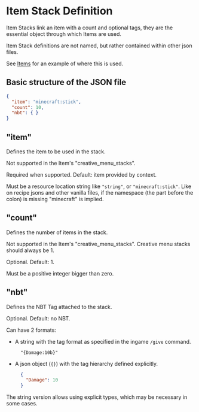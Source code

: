 # Item Stack Definition

Item Stacks link an item with a count and optional tags, they are the essential object through which Items are used.

Item Stack definitions are not named, but rather contained within other json files.

See [Items](./Items.md#creative_menu_stacks) for an example of where this is used.

## Basic structure of the JSON file

```json
{
  "item": "minecraft:stick",
  "count": 10,
  "nbt": { }  
}
```

## "item"

Defines the item to be used in the stack.

Not supported in the Item's "creative_menu_stacks".

Required when supported. Default: item provided by context.

Must be a resource location string like `"string"`, or `"minecraft:stick"`. Like on recipe jsons and other vanilla files,
if the namespace (the part before the colon) is missing "minecraft" is implied.

## "count"

Defines the number of items in the stack.

Not supported in the Item's "creative_menu_stacks". Creative menu stacks should always be 1.

Optional. Default: 1.

Must be a positive integer bigger than zero.

## "nbt"

Defines the NBT Tag attached to the stack.

Optional. Default: no NBT.

Can have 2 formats:

* A string with the tag format as specified in the ingame `/give` command.
    ```
      "{Damage:10b}"
    ```
* A json object (`{}`) with the tag hierarchy defined explicitly.
    ```json
      {
        "Damage": 10
      }
    ```

The string version allows using explicit types, which may be necessary in some cases.
